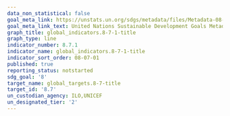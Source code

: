 ```yaml
---
data_non_statistical: false
goal_meta_link: https://unstats.un.org/sdgs/metadata/files/Metadata-08-07-01.pdf
goal_meta_link_text: United Nations Sustainable Development Goals Metadata (pdf 525kB)
graph_title: global_indicators.8-7-1-title
graph_type: line
indicator_number: 8.7.1
indicator_name: global_indicators.8-7-1-title
indicator_sort_order: 08-07-01
published: true
reporting_status: notstarted
sdg_goal: '8'
target_name: global_targets.8-7-title
target_id: '8.7'
un_custodian_agency: ILO,UNICEF
un_designated_tier: '2'
---
```

